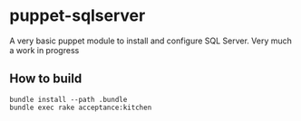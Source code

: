 puppet-sqlserver
=============

A very basic puppet module to install and configure SQL Server. Very much a work in progress

## How to build
```
bundle install --path .bundle
bundle exec rake acceptance:kitchen
```
